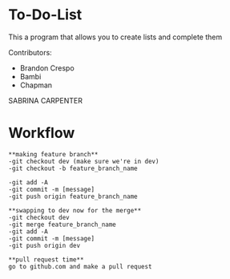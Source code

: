 # To-Do-List

This a program that allows you to create lists and complete them

Contributors:
- Brandon Crespo
- Bambi
- Chapman

SABRINA CARPENTER
# Workflow
```
**making feature branch**
-git checkout dev (make sure we're in dev)
-git checkout -b feature_branch_name

-git add -A
-git commit -m [message]
-git push origin feature_branch_name

**swapping to dev now for the merge**
-git checkout dev
-git merge feature_branch_name
-git add -A
-git commit -m [message]
-git push origin dev

**pull request time**
go to github.com and make a pull request
```